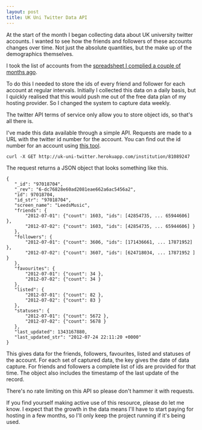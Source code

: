 ```yaml
---
layout: post
title: UK Uni Twitter Data API
---
```

At the start of the month I began collecting data about UK university twitter accounts. I wanted to see how the friends and followers of these accounts changes over time. Not just the absolute quantities, but the make up of the demographics themselves.

I took the list of accounts from the [spreadsheet I complied a couple of months ago][2].

To do this I needed to store the ids of every friend and follower for each account at regular intervals. Initially I collected this data on a daily basis, but I quickly realised that this would push me out of the free data plan of my hosting provider. So I changed the system to capture data weekly.

The twitter API terms of service only allow you to store object ids, so that's all there is. 

I've made this data available through a simple API. Requests are made to a URL with the twitter id number for the account. You can find out the id number for an account using [this tool][1].

    curl -X GET http://uk-uni-twitter.herokuapp.com/institution/81089247

The request returns a JSON object that looks something like this.

    {
       "_id": "97018704",
       "_rev": "6-dc76828e60ad2081eae662a6ac5456a2",
       "id": 97018704,
       "id_str": "97018704",
       "screen_name": "LeedsMusic",
       "friends": {
           "2012-07-01": {"count": 1603, "ids": [42854735, ... 65944606] },
           "2012-07-02": {"count": 1603, "ids": [42854735, ... 65944606] }
       },
       "followers": {
           "2012-07-01": {"count": 3606, "ids": [171436661, ... 17871952] },
           "2012-07-02": {"count": 3607, "ids": [624718034, ... 17871952 ] }
       },
       "favourites": {
           "2012-07-01": {"count": 34 },
           "2012-07-02": {"count": 34 }
       },
       "listed": {
           "2012-07-01": {"count": 82 },
           "2012-07-02": {"count": 83 }
       },
       "statuses": {
           "2012-07-01": {"count": 5672 },
           "2012-07-02": {"count": 5678 }
       },
       "last_updated": 1343167880,
       "last_updated_str": "2012-07-24 22:11:20 +0000"
    }

This gives data for the friends, followers, favourites, listed and statuses of the account. For each set of captured data, the key gives the date of data capture. For friends and followers a complete list of ids are provided for that time. The object also includes the timestamp of the last update of the record.

There's no rate limiting on this API so please don't hammer it with requests.

If you find yourself making active use of this resource, please do let me know. I expect that the growth in the data means I'll have to start paying for hosting in a few months, so I'll only keep the project running if it's being used.



[1]: http://www.twitterlookup.com/
[2]: /2012/05/24/uk-university-social-media-better-data.html